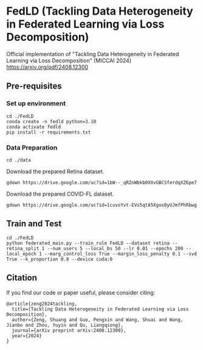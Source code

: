 # FedLD (Tackling Data Heterogeneity in Federated Learning via Loss Decomposition)
Official implementation of "Tackling Data Heterogeneity in Federated Learning via Loss Decomposition" (MICCAI 2024) https://arxiv.org/pdf/2408.12300

## Pre-requisites
### Set up environment
```
cd ./FedLD
conda create -n fedld python=3.10
conda activate fedld
pip install -r requirements.txt
```
### Data Preparation
```
cd ./data
```
Download the prepared Retina dataset.
```
gdown https://drive.google.com/uc?id=1bW--_qRZnWbkb0XXvGBCSferdqXZ6pe7
```
Download the prepared COVID-FL dataset.
```
gdown https://drive.google.com/uc?id=1cuvoYvt-EVs5qtA5Xgos0yUJmfPhRbwg
```
## Train and Test
```
cd ./FedLD
python federated_main.py --train_rule FedLD --dataset retina --retina_split 1 --num_users 5 --local_bs 50 --lr 0.01 --epochs 200 --local_epoch 1 --marg_control_loss True --margin_loss_penalty 0.1 --svd True --k_proportion 0.8 --device cuda:0
```
## Citation
If you find our code or paper useful, please consider citing:
```
@article{zeng2024tackling,
  title={Tackling Data Heterogeneity in Federated Learning via Loss Decomposition},
  author={Zeng, Shuang and Guo, Pengxin and Wang, Shuai and Wang, Jianbo and Zhou, Yuyin and Qu, Liangqiong},
  journal={arXiv preprint arXiv:2408.12300},
  year={2024}
}
```

